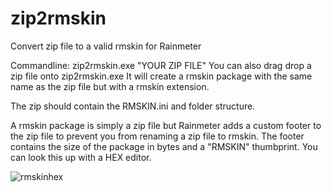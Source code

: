 # zip2rmskin
Convert zip file to a valid rmskin for Rainmeter

Commandline: zip2rmskin.exe "YOUR ZIP FILE"
You can also drag drop a zip file onto zip2rmskin.exe
It will create a rmskin package with the same name as the zip file but with a rmskin extension.

The zip should contain the RMSKIN.ini and folder structure.

A rmskin package is simply a zip file but Rainmeter adds a custom footer to the zip file to prevent you from renaming a zip file to rmskin.
The footer contains the size of the package in bytes and a "RMSKIN" thumbprint. You can look this up with a HEX editor.

![rmskinhex](https://user-images.githubusercontent.com/50437199/142036954-852d49d8-848b-4e8f-a470-e055f264faaa.jpg)
